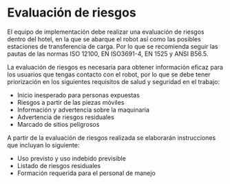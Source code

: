 # Evaluación de riesgos

El equipo de implementación debe realizar una evaluación de riesgos dentro del hotel, en la que se abarque el robot así como las posibles estaciones de transferencia de carga. Por lo que se recomienda seguir las pautas de las normas ISO 12100, EN ISO3691-4, EN 1525 y ANSI B56.5.

La evaluación de riesgos es necesaria para obtener información eficaz para los usuarios que tengas contacto con el robot, por lo que se debe tener priorización en los siguientes requisitos de salud y seguridad en el trabajo:

* Inicio inesperado para personas expuestas
* Riesgos a partir de las piezas móviles
* Información y advertencia sobre la maquinaria
* Advertencia de riesgos residuales
* Marcado de sitios peligrosos

A partir de la evaluación de riesgos realizada se elaborarán instrucciones que incluyan lo siguiente:

* Uso previsto y uso indebido previsible
* Listado de riesgos residuales
* Formación requerida para el personal de manejo

